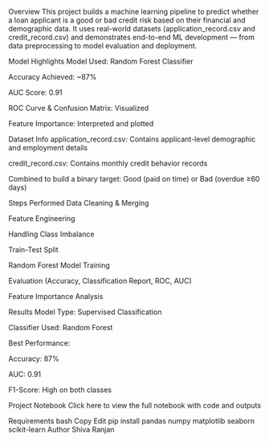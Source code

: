 Overview
This project builds a machine learning pipeline to predict whether a loan applicant is a good or bad credit risk based on their financial and demographic data. It uses real-world datasets (application_record.csv and credit_record.csv) and demonstrates end-to-end ML development — from data preprocessing to model evaluation and deployment.

Model Highlights
Model Used: Random Forest Classifier

Accuracy Achieved: ~87%

AUC Score: 0.91

ROC Curve & Confusion Matrix: Visualized

Feature Importance: Interpreted and plotted

Dataset Info
application_record.csv: Contains applicant-level demographic and employment details

credit_record.csv: Contains monthly credit behavior records

Combined to build a binary target: Good (paid on time) or Bad (overdue ≥60 days)

Steps Performed
Data Cleaning & Merging

Feature Engineering

Handling Class Imbalance

Train-Test Split

Random Forest Model Training

Evaluation (Accuracy, Classification Report, ROC, AUC)

Feature Importance Analysis

Results
Model Type: Supervised Classification

Classifier Used: Random Forest

Best Performance:

Accuracy: 87%

AUC: 0.91

F1-Score: High on both classes

Project Notebook
Click here to view the full notebook with code and outputs

Requirements
bash
Copy
Edit
pip install pandas numpy matplotlib seaborn scikit-learn
Author
Shiva Ranjan

